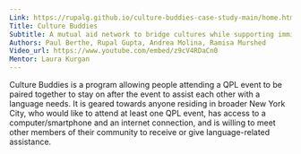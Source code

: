 ```yaml
---
Link: https://rupalg.github.io/culture-buddies-case-study-main/home.html 
Title: Culture Buddies
Subtitle: A mutual aid network to bridge cultures while supporting immigrants and non-English speakers in Queens.
Authors: Paul Berthe, Rupal Gupta, Andrea Molina, Ramisa Murshed
Video_url: https://www.youtube.com/embed/z9cV4RDaCn0
Mentor: Laura Kurgan
---
```


Culture Buddies is a program allowing people attending a QPL event to be paired together to stay on after the event to assist each other with a language needs. It is geared towards anyone residing in broader New York City, who would like to attend at least one QPL event, has access to a computer/smartphone and an internet connection, and is willing to meet other members of their community to receive or give language-related assistance.